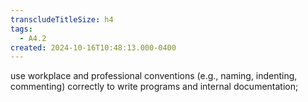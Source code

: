 ```yaml
---
transcludeTitleSize: h4
tags:
  - A4.2
created: 2024-10-16T10:48:13.000-0400
---
```

use workplace and professional conventions (e.g., naming, indenting, commenting) correctly to write programs and internal documentation;